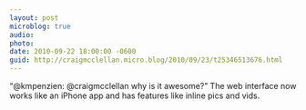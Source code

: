 ```yaml
---
layout: post
microblog: true
audio: 
photo: 
date: 2010-09-22 18:00:00 -0600
guid: http://craigmcclellan.micro.blog/2010/09/23/t25346513676.html
---
```

“@kmpenzien: @craigmcclellan why is it awesome?” The web interface now works like an iPhone app and has features like inline pics and vids.
